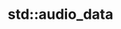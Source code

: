 ---
title: std::audio_data
permalink: /docs/StandardLibrary#audio_data
parent: Standard Library
has_children: True
nav_order: 1
---